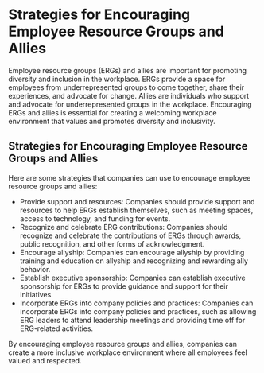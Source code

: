 Strategies for Encouraging Employee Resource Groups and Allies
==========================================================================================================================

Employee resource groups (ERGs) and allies are important for promoting diversity and inclusion in the workplace. ERGs provide a space for employees from underrepresented groups to come together, share their experiences, and advocate for change. Allies are individuals who support and advocate for underrepresented groups in the workplace. Encouraging ERGs and allies is essential for creating a welcoming workplace environment that values and promotes diversity and inclusivity.

Strategies for Encouraging Employee Resource Groups and Allies
--------------------------------------------------------------

Here are some strategies that companies can use to encourage employee resource groups and allies:

* Provide support and resources: Companies should provide support and resources to help ERGs establish themselves, such as meeting spaces, access to technology, and funding for events.
* Recognize and celebrate ERG contributions: Companies should recognize and celebrate the contributions of ERGs through awards, public recognition, and other forms of acknowledgment.
* Encourage allyship: Companies can encourage allyship by providing training and education on allyship and recognizing and rewarding ally behavior.
* Establish executive sponsorship: Companies can establish executive sponsorship for ERGs to provide guidance and support for their initiatives.
* Incorporate ERGs into company policies and practices: Companies can incorporate ERGs into company policies and practices, such as allowing ERG leaders to attend leadership meetings and providing time off for ERG-related activities.

By encouraging employee resource groups and allies, companies can create a more inclusive workplace environment where all employees feel valued and respected.
